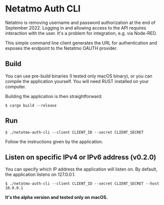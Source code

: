 # Netatmo Auth CLI

Netatmo is removing username and password authorization at the end of September 2022. Logging in and allowing access to the API requires interaction with the user. It's a problem for integration, e.g. via Node-RED.

This simple command line client generates the URL for authentication and exposes the endpoint to the Netatmo OAUTH provider.

## Build

You can use pre-build binaries (I tested only macOS binary), or you can compile the application yourself. You will need RUST installed on your computer.

Building the application is then straightforward:

`$ cargo build --release`

## Run
`$ ./netatmo-auth-cli --client CLIENT_ID --secret CLIENT_SECRET`

Follow the instructions given by the application.

## Listen on specific IPv4 or IPv6 address (v0.2.0)

You can specify which IP address the application will listen on. By default, the application listens on 127.0.0.1. 

`$ ./netatmo-auth-cli --client CLIENT_ID --secret CLIENT_SECRET --host 10.0.0.1`

**It's the alpha version and tested only on macOS.** 